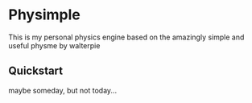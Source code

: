 # Physimple

This is my personal physics engine based on the amazingly simple and useful physme by walterpie

## Quickstart

maybe someday, but not today...
